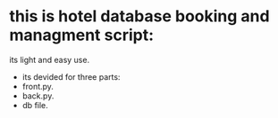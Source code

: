 # this is hotel database booking and managment script:

its light and easy use.

+ its devided for three parts:
+ front.py.
+ back.py.
+ db file.

